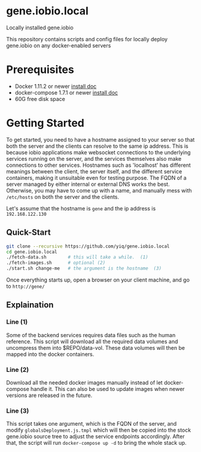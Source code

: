 # gene.iobio.local
Locally installed gene.iobio

This repository contains scripts and config files for locally deploy gene.iobio on any docker-enabled servers

# Prerequisites
  * Docker 1.11.2 or newer  [install doc](https://docs.docker.com/engine/installation/linux/)
  * docker-compose 1.7.1 or newer [install doc](https://docs.docker.com/compose/install/)
  * 60G free disk space

# Getting Started
To get started, you need to have a hostname assigned to your server so that both the server and the clients can resolve to the same ip address. This is because iobio applications make websocket connections to the underlying services running on the server, and the services themselves also make connections to other services. Hostnames such as 'localhost' has different meanings between the client, the server itself, and the different service containers, making it unsuitable even for testing purpose. The FQDN of a server managed by either internal or external DNS works the best. Otherwise, you may have to come up with a name, and manually mess with `/etc/hosts` on both the server and the clients.

Let's assume that the hostname is `gene` and the ip address is `192.168.122.130`

## Quick-Start
```bash
git clone --recursive https://github.com/yiq/gene.iobio.local
cd gene.iobio.local
./fetch-data.sh        # this will take a while.  (1)
./fetch-images.sh      # optional (2)
./start.sh change-me   # the argument is the hostname  (3)
```
Once everything starts up, open a browser on your client machine, and go to `http://gene/`

## Explaination
### Line (1)
Some of the backend services requires data files such as the human reference. This script will download all the required data volumes and uncompress them into $REPO/data-vol. These data volumes will then be mapped into the docker containers.

### Line (2)
Download all the needed docker images manually instead of let docker-compose handle it. This can also be used to update images when newer versions are released in the future.

### Line (3)
This script takes one argument, which is the FQDN of the server, and modify `globalsDeployment.js.tmpl` which will then be copied into the stock gene.iobio source tree to adjust the service endpoints accordingly. After that, the script will run `docker-compose up -d` to bring the whole stack up.
